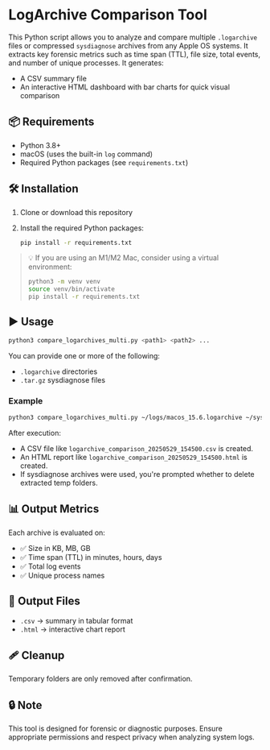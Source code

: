 # LogArchive Comparison Tool

This Python script allows you to analyze and compare multiple `.logarchive` files or compressed `sysdiagnose` archives from any Apple OS systems. It extracts key forensic metrics such as time span (TTL), file size, total events, and number of unique processes. It generates:

* A CSV summary file
* An interactive HTML dashboard with bar charts for quick visual comparison

## 📦 Requirements

* Python 3.8+
* macOS (uses the built-in `log` command)
* Required Python packages (see `requirements.txt`)

## 🛠 Installation

1. Clone or download this repository
2. Install the required Python packages:

   ```bash
   pip install -r requirements.txt
   ```

> 💡 If you are using an M1/M2 Mac, consider using a virtual environment:
>
> ```bash
> python3 -m venv venv
> source venv/bin/activate
> pip install -r requirements.txt
> ```

## ▶️ Usage

```bash
python3 compare_logarchives_multi.py <path1> <path2> ...
```

You can provide one or more of the following:

* `.logarchive` directories
* `.tar.gz` sysdiagnose files

### Example

```bash
python3 compare_logarchives_multi.py ~/logs/macos_15.6.logarchive ~/sysdiagnose/sysdiag_15.5.tar.gz
```

After execution:

* A CSV file like `logarchive_comparison_20250529_154500.csv` is created.
* An HTML report like `logarchive_comparison_20250529_154500.html` is created.
* If sysdiagnose archives were used, you're prompted whether to delete extracted temp folders.

## 📊 Output Metrics

Each archive is evaluated on:

* ✅ Size in KB, MB, GB
* ✅ Time span (TTL) in minutes, hours, days
* ✅ Total log events
* ✅ Unique process names

## 📁 Output Files

* `.csv` → summary in tabular format
* `.html` → interactive chart report

## 🩹 Cleanup

Temporary folders are only removed after confirmation.

## 🔒 Note

This tool is designed for forensic or diagnostic purposes. Ensure appropriate permissions and respect privacy when analyzing system logs.


